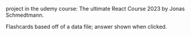 project in the udemy course: The ultimate React Course 2023 by Jonas Schmedtmann.

Flashcards based off of a data file; answer shown when clicked.